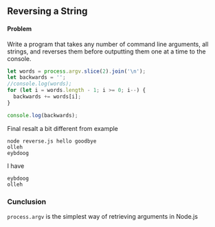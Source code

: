 ## Reversing a String
#### Problem
Write a program that takes any number of command line arguments, all strings, and reverses them before outputting them one at a time to the console.

```javascript
let words = process.argv.slice(2).join('\n');
let backwards = '';
//console.log(words);
for (let i = words.length - 1; i >= 0; i--) {
  backwards += words[i];
}

console.log(backwards);
```

Final resalt a bit different from example 
```
node reverse.js hello goodbye
olleh
eybdoog
```
I have 
```
eybdoog
olleh
```


### Cunclusion
```process.argv``` is the simplest way of retrieving arguments in Node.js